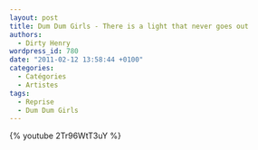 ```yaml
---
layout: post
title: Dum Dum Girls - There is a light that never goes out
authors:
  - Dirty Henry
wordpress_id: 780
date: "2011-02-12 13:58:44 +0100"
categories:
  - Catégories
  - Artistes
tags:
  - Reprise
  - Dum Dum Girls
---
```


{% youtube 2Tr96WtT3uY %}
